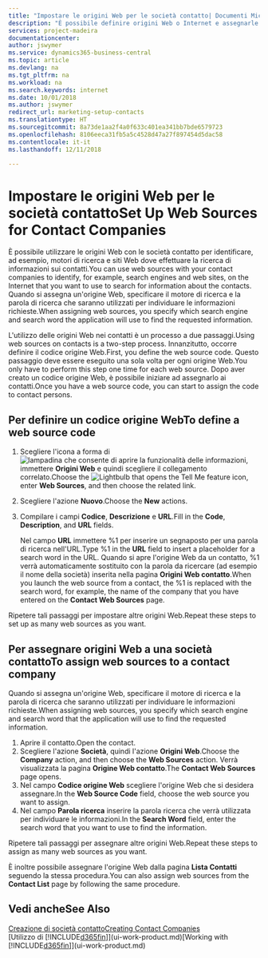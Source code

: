 ```yaml
---
title: "Impostare le origini Web per le società contatto| Documenti Microsoft"
description: "È possibile definire origini Web o Internet e assegnarle a una società contatto per consentire l'identificazione delle modalità di ricerca delle informazioni sui contatti."
services: project-madeira
documentationcenter: 
author: jswymer
ms.service: dynamics365-business-central
ms.topic: article
ms.devlang: na
ms.tgt_pltfrm: na
ms.workload: na
ms.search.keywords: internet
ms.date: 10/01/2018
ms.author: jswymer
redirect_url: marketing-setup-contacts
ms.translationtype: HT
ms.sourcegitcommit: 8a73de1aa2f4a0f633c401ea341bb7bde6579723
ms.openlocfilehash: 8106eeca31fb5a5c4528d47a27f897454d5dac58
ms.contentlocale: it-it
ms.lasthandoff: 12/11/2018

---
```

# <a name="set-up-web-sources-for-contact-companies"></a><span data-ttu-id="6dfc2-103">Impostare le origini Web per le società contatto</span><span class="sxs-lookup"><span data-stu-id="6dfc2-103">Set Up Web Sources for Contact Companies</span></span>
<span data-ttu-id="6dfc2-104">È possibile utilizzare le origini Web con le società contatto per identificare, ad esempio, motori di ricerca e siti Web dove effettuare la ricerca di informazioni sui contatti.</span><span class="sxs-lookup"><span data-stu-id="6dfc2-104">You can use web sources with your contact companies to identify, for example, search engines and web sites, on the Internet that you want to use to search for information about the contacts.</span></span> <span data-ttu-id="6dfc2-105">Quando si assegna un'origine Web, specificare il motore di ricerca e la parola di ricerca che saranno utilizzati per individuare le informazioni richieste.</span><span class="sxs-lookup"><span data-stu-id="6dfc2-105">When assigning web sources, you specify which search engine and search word the application will use to find the requested information.</span></span>

<span data-ttu-id="6dfc2-106">L'utilizzo delle origini Web nei contatti è un processo a due passaggi.</span><span class="sxs-lookup"><span data-stu-id="6dfc2-106">Using web sources on contacts is a two-step process.</span></span> <span data-ttu-id="6dfc2-107">Innanzitutto, occorre definire il codice origine Web.</span><span class="sxs-lookup"><span data-stu-id="6dfc2-107">First, you define the web source code.</span></span> <span data-ttu-id="6dfc2-108">Questo passaggio deve essere eseguito una sola volta per ogni origine Web.</span><span class="sxs-lookup"><span data-stu-id="6dfc2-108">You only have to perform this step one time for each web source.</span></span> <span data-ttu-id="6dfc2-109">Dopo aver creato un codice origine Web, è possibile iniziare ad assegnarlo ai contatti.</span><span class="sxs-lookup"><span data-stu-id="6dfc2-109">Once you have a web source code, you can start to assign the code to contact persons.</span></span>

## <a name="to-define-a-web-source-code"></a><span data-ttu-id="6dfc2-110">Per definire un codice origine Web</span><span class="sxs-lookup"><span data-stu-id="6dfc2-110">To define a web source code</span></span>
1. <span data-ttu-id="6dfc2-111">Scegliere l'icona a forma di ![lampadina che consente di aprire la funzionalità delle informazioni](media/ui-search/search_small.png "Informazioni sull'operazione che si desidera eseguire"), immettere **Origini Web** e quindi scegliere il collegamento correlato.</span><span class="sxs-lookup"><span data-stu-id="6dfc2-111">Choose the ![Lightbulb that opens the Tell Me feature](media/ui-search/search_small.png "Tell me what you want to do") icon, enter **Web Sources**, and then choose the related link.</span></span>
2. <span data-ttu-id="6dfc2-112">Scegliere l'azione **Nuovo**.</span><span class="sxs-lookup"><span data-stu-id="6dfc2-112">Choose the **New** actions.</span></span>
3. <span data-ttu-id="6dfc2-113">Compilare i campi **Codice**, **Descrizione** e **URL**.</span><span class="sxs-lookup"><span data-stu-id="6dfc2-113">Fill in the **Code**, **Description**, and **URL** fields.</span></span>

    <span data-ttu-id="6dfc2-114">Nel campo **URL** immettere %1 per inserire un segnaposto per una parola di ricerca nell'URL.</span><span class="sxs-lookup"><span data-stu-id="6dfc2-114">Type %1 in the **URL** field to insert a placeholder for a search word in the URL.</span></span> <span data-ttu-id="6dfc2-115">Quando si apre l'origine Web da un contatto, %1 verrà automaticamente sostituito con la parola da ricercare (ad esempio il nome della società) inserita nella pagina **Origini Web contatto**.</span><span class="sxs-lookup"><span data-stu-id="6dfc2-115">When you launch the web source from a contact, the %1 is replaced with the search word, for example, the name of the company that you have entered on the **Contact Web Sources** page.</span></span>

<span data-ttu-id="6dfc2-116">Ripetere tali passaggi per impostare altre origini Web.</span><span class="sxs-lookup"><span data-stu-id="6dfc2-116">Repeat these steps to set up as many web sources as you want.</span></span>

## <a name="to-assign-web-sources-to-a-contact-company"></a><span data-ttu-id="6dfc2-117">Per assegnare origini Web a una società contatto</span><span class="sxs-lookup"><span data-stu-id="6dfc2-117">To assign web sources to a contact company</span></span>
<span data-ttu-id="6dfc2-118">Quando si assegna un'origine Web, specificare il motore di ricerca e la parola di ricerca che saranno utilizzati per individuare le informazioni richieste.</span><span class="sxs-lookup"><span data-stu-id="6dfc2-118">When assigning web sources, you specify which search engine and search word that the application will use to find the requested information.</span></span>

1. <span data-ttu-id="6dfc2-119">Aprire il contatto.</span><span class="sxs-lookup"><span data-stu-id="6dfc2-119">Open the contact.</span></span>
2. <span data-ttu-id="6dfc2-120">Scegliere l'azione **Società**, quindi l'azione **Origini Web**.</span><span class="sxs-lookup"><span data-stu-id="6dfc2-120">Choose the **Company** action, and then choose the **Web Sources** action.</span></span> <span data-ttu-id="6dfc2-121">Verrà visualizzata la pagina **Origine Web contatto**.</span><span class="sxs-lookup"><span data-stu-id="6dfc2-121">The **Contact Web Sources** page opens.</span></span>
3. <span data-ttu-id="6dfc2-122">Nel campo **Codice origine Web** scegliere l'origine Web che si desidera assegnare.</span><span class="sxs-lookup"><span data-stu-id="6dfc2-122">In the **Web Source Code** field, choose the web source you want to assign.</span></span>
4. <span data-ttu-id="6dfc2-123">Nel campo **Parola ricerca** inserire la parola ricerca che verrà utilizzata per individuare le informazioni.</span><span class="sxs-lookup"><span data-stu-id="6dfc2-123">In the **Search Word** field, enter the search word that you want to use to find the information.</span></span>

<span data-ttu-id="6dfc2-124">Ripetere tali passaggi per assegnare altre origini Web.</span><span class="sxs-lookup"><span data-stu-id="6dfc2-124">Repeat these steps to assign as many web sources as you want.</span></span>

<span data-ttu-id="6dfc2-125">È inoltre possibile assegnare l'origine Web dalla pagina **Lista Contatti** seguendo la stessa procedura.</span><span class="sxs-lookup"><span data-stu-id="6dfc2-125">You can also assign web sources from the **Contact List** page by following the same procedure.</span></span>

## <a name="see-also"></a><span data-ttu-id="6dfc2-126">Vedi anche</span><span class="sxs-lookup"><span data-stu-id="6dfc2-126">See Also</span></span>
[<span data-ttu-id="6dfc2-127">Creazione di società contatto</span><span class="sxs-lookup"><span data-stu-id="6dfc2-127">Creating Contact Companies</span></span>](marketing-create-contact-companies.md)  
<span data-ttu-id="6dfc2-128">[Utilizzo di [!INCLUDE[d365fin](includes/d365fin_md.md)]](ui-work-product.md)</span><span class="sxs-lookup"><span data-stu-id="6dfc2-128">[Working with [!INCLUDE[d365fin](includes/d365fin_md.md)]](ui-work-product.md)</span></span>

